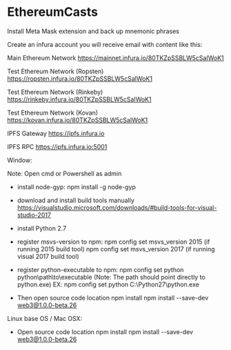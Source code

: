 # EthereumCasts
Install Meta Mask extension and back up mnemonic phrases

Create an infura account you will receive email with content like this:

Main Ethereum Network
https://mainnet.infura.io/80TKZpSSBLW5cSaIWoK1 

Test Ethereum Network (Ropsten)
https://ropsten.infura.io/80TKZpSSBLW5cSaIWoK1 

Test Ethereum Network (Rinkeby)
https://rinkeby.infura.io/80TKZpSSBLW5cSaIWoK1 

Test Ethereum Network (Kovan)
https://kovan.infura.io/80TKZpSSBLW5cSaIWoK1 

IPFS Gateway
https://ipfs.infura.io 

IPFS RPC
https://ipfs.infura.io:5001 

Window: 

Note: Open cmd or Powershell as admin

- install node-gyp: npm install -g node-gyp 

- download and install build tools manually https://visualstudio.microsoft.com/downloads/#build-tools-for-visual-studio-2017

- install Python 2.7

- register msvs-version to npm: 
  npm config set msvs_version 2015 (if running 2015 build tool)
  npm config set msvs_version 2017 (if running visual 2017  build tool)

- register python-executable to npm:
  npm config set python python\path\to\executable  (Note: The path should point directly to python.exe)
  EX: npm config set python C:\Python27\python.exe

- Then open source code location
  npm install
  npm install --save-dev web3@1.0.0-beta.26  

Linux base OS / Mac OSX:

- Open source code location
  npm install
  npm install --save-dev web3@1.0.0-beta.26  
